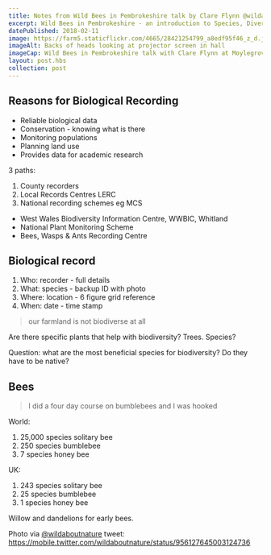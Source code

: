 ```yaml
---
title: Notes from Wild Bees in Pembrokeshire talk by Clare Flynn @wildaboutnature 
excerpt: Wild Bees in Pembrokeshire - an introduction to Species, Diversity and Learning to Record Wildlife with Clare Flynn, talk at Moylegrove Old School Hall, Tue 23 Jan 7.30pm
datePublished: 2018-02-11
image: https://farm5.staticflickr.com/4665/28421254799_a8edf95f46_z_d.jpg
imageAlt: Backs of heads looking at projector screen in hall
imageCap: Wild Bees in Pembrokeshire talk with Clare Flynn at Moylegrove Old School Hall, Tue 23 Jan 7.30pm, photo via @wildaboutnature 
layout: post.hbs
collection: post
---
```


## Reasons for Biological Recording

* Reliable biological data
* Conservation - knowing what is there
* Monitoring populations
* Planning land use
* Provides data for academic research

3 paths: 

1. County recorders
2. Local Records Centres LERC
3. National recording schemes eg MCS

* West Wales Biodiversity Information Centre, WWBIC, Whitland
* National Plant Monitoring Scheme
* Bees, Wasps & Ants Recording Centre

## Biological record

1. Who: recorder - full details
2. What: species - backup ID with photo
3. Where: location - 6 figure grid reference
4. When: date - time stamp

> our farmland is not biodiverse at all

Are there specific plants that help with biodiversity? Trees. Species?

Question: what are the most beneficial species for biodiversity? Do they have to be native?

## Bees

> I did a four day course on bumblebees and I was hooked

World: 

1. 25,000 species solitary bee
2. 250 species bumblebee
3. 7 species honey bee

UK: 

1. 243 species solitary bee
2. 25 species bumblebee
3. 1 species honey bee

Willow and dandelions for early bees.

Photo via [@wildaboutnature](https://twitter.com/wildaboutnature/) tweet: 
<https://mobile.twitter.com/wildaboutnature/status/956127645003124736>